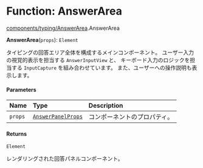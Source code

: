 # Function: AnswerArea

[components/typing/AnswerArea](../modules/components_typing_AnswerArea.md).AnswerArea

**AnswerArea**(`props`): `Element`

タイピングの回答エリア全体を構成するメインコンポーネント。
ユーザー入力の視覚的表示を担当する `AnswerInputView` と、
キーボード入力のロジックを担当する `InputCapture` を組み合わせています。
また、ユーザーへの操作説明も表示します。

#### Parameters

| Name | Type | Description |
| :------ | :------ | :------ |
| `props` | [`AnswerPanelProps`](../types/types.AnswerPanelProps.md) | コンポーネントのプロパティ。 |

#### Returns

`Element`

レンダリングされた回答パネルコンポーネント。
